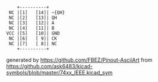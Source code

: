 

	    +----------+
	 NC |[1]   [14]| ~{QH}
	 NC |[2]   [13]| QH
	 NC |[3]   [12]| A
	 NC |[4]   [11]| B
	VCC |[5]   [10]| GND
	 NC |[6]   [ 9]| CK
	 NC |[7]   [ 8]| NC
	    +----------+


generated by https://github.com/FBEZ/Pinout-AsciiArt from https://github.com/ask6483/kicad-symbols/blob/master/74xx_IEEE.kicad_sym